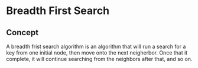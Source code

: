 # Breadth First Search

## Concept
A breadth frist search algorithm is an algorithm that will run a search for a key from one initial node, then move onto the next neigherbor. Once that it complete, it will continue searching from the neighbors after that, and so on. 
